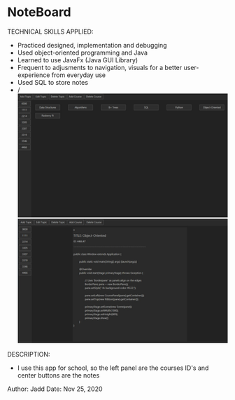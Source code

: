# NoteBoard
TECHNICAL SKILLS APPLIED:
- Practiced designed, implementation and debugging
- Used object-oriented programming and Java
- Learned to use JavaFx (Java GUI Library)
- Frequent to adjusments to navigation, visuals for a better user-experience from everyday use
- Used SQL to store notes
- /
![picture](screenshots/noteboard.jpg)
![picture](screenshots/notecard.jpg)

DESCRIPTION: 
- I use this app for school, so the left panel are the courses ID's and center buttons are the notes

Author: Jadd
Date: Nov 25, 2020
